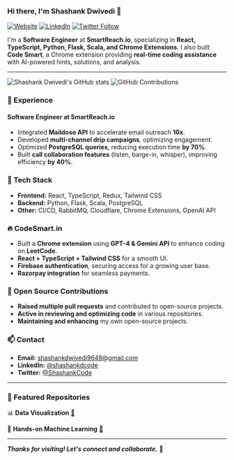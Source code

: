 ### Hi there, I'm Shashank Dwivedi 👋

[![Website](https://img.shields.io/badge/Website-CodeSmart.in-blue?style=for-the-badge)](https://codesmart.in)
[![LinkedIn](https://img.shields.io/badge/LinkedIn-%230077B5.svg?style=for-the-badge&logo=linkedin&logoColor=white)](https://www.linkedin.com/in/shashankdcode/)
[![Twitter Follow](https://img.shields.io/twitter/follow/Shashank_16_?color=1DA1F2&logo=twitter&style=for-the-badge)](https://twitter.com/Shashank_16_)

I'm a **Software Engineer** at **SmartReach.io**, specializing in **React, TypeScript, Python, Flask, Scala, and Chrome Extensions**. I also built **Code Smart**, a Chrome extension providing **real-time coding assistance** with AI-powered hints, solutions, and analysis.

---

![Shashank Dwivedi's GitHub stats](https://github-readme-stats.vercel.app/api?username=Shanky-21&show_icons=true&theme=algolia)
![GitHub Contributions](https://github-readme-streak-stats.herokuapp.com/?user=Shanky-21&theme=algolia)

### 🚀 Experience
#### **Software Engineer at SmartReach.io**
- Integrated **Maildoso API** to accelerate email outreach **10x**.
- Developed **multi-channel drip campaigns**, optimizing engagement.
- Optimized **PostgreSQL queries**, reducing execution time **by 70%**.
- Built **call collaboration features** (listen, barge-in, whisper), improving efficiency **by 40%**.

### 🌱 Tech Stack
- **Frontend:** React, TypeScript, Redux, Tailwind CSS
- **Backend:** Python, Flask, Scala, PostgreSQL
- **Other:** CI/CD, RabbitMQ, Cloudflare, Chrome Extensions, OpenAI API

### 🔥 CodeSmart.in
- Built a **Chrome extension** using **GPT-4 & Gemini API** to enhance coding on **LeetCode**.
- **React + TypeScript + Tailwind CSS** for a smooth UI.
- **Firebase authentication**, securing access for a growing user base.
- **Razorpay integration** for seamless payments.

### 📌 Open Source Contributions
- **Raised multiple pull requests** and contributed to open-source projects.
- **Active in reviewing and optimizing code** in various repositories.
- **Maintaining and enhancing** my own open-source projects.

### 📫 Contact
- **Email:** [shashankdwivedi9648@gmail.com](mailto:shashankdwivedi9648@gmail.com)
- **LinkedIn:** [@shashankdcode](https://www.linkedin.com/in/shashankdcode/)
- **Twitter:** [@ShashankCode](https://twitter.com/ShashankCode)

---
### 📌 Featured Repositories

📊 **Data Visualization** [🔗](https://github.com/Shanky-21/Data_visualization)

🤖 **Hands-on Machine Learning** [🔗](https://github.com/Shanky-21/Hands-on-machine-learning)

---

***Thanks for visiting! Let's connect and collaborate.*** 🚀

